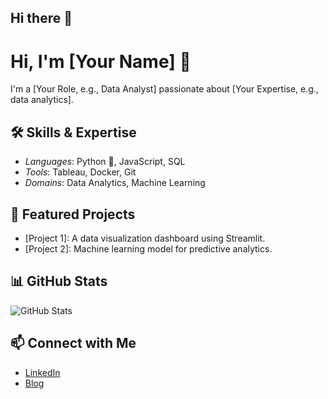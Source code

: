 ## Hi there 👋
# Hi, I'm [Your Name] 👋
I'm a [Your Role, e.g., Data Analyst] passionate about [Your Expertise, e.g., data analytics].

## 🛠️ Skills & Expertise
- *Languages*: Python 🐍, JavaScript, SQL
- *Tools*: Tableau, Docker, Git
- *Domains*: Data Analytics, Machine Learning

## 🔭 Featured Projects
- [Project 1]: A data visualization dashboard using Streamlit.
- [Project 2]: Machine learning model for predictive analytics.

## 📊 GitHub Stats
![GitHub Stats](https://github-readme-stats.vercel.app/api?username=yourusername&show_icons=true&theme=radical)

## 📫 Connect with Me
- [LinkedIn](https://linkedin.com/in/yourprofile)
- [Blog](https://yourblog.com)
